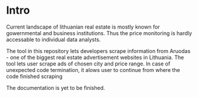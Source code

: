 # Intro

Current landscape of lithuanian real estate is mostly known for gowernmental and business institutions. Thus the price monitoring is hardly accessable to individual data analysts.

The tool in this repository lets developers scrape information from Aruodas - one of the biggest real estate advertisement websites in Lithuania. The tool lets user scrape ads of chosen city and price range. In case of unexpected code termination, it alows user to continue from where the code finished scraping

The documentation is yet to be finished.
